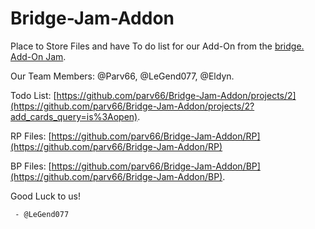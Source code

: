 # Bridge-Jam-Addon

Place to Store Files and have To do list for our Add-On from the [bridge. Add-On Jam](https://github.com/bridge-core/bridge-jam). 

Our Team Members: @Parv66, @LeGend077, @Eldyn.

Todo List: [https://github.com/parv66/Bridge-Jam-Addon/projects/2](https://github.com/parv66/Bridge-Jam-Addon/projects/2?add_cards_query=is%3Aopen).

RP Files: [https://github.com/parv66/Bridge-Jam-Addon/RP](https://github.com/parv66/Bridge-Jam-Addon/RP)

BP Files: [https://github.com/parv66/Bridge-Jam-Addon/BP](https://github.com/parv66/Bridge-Jam-Addon/BP).

Good Luck to us! 

     - @LeGend077
